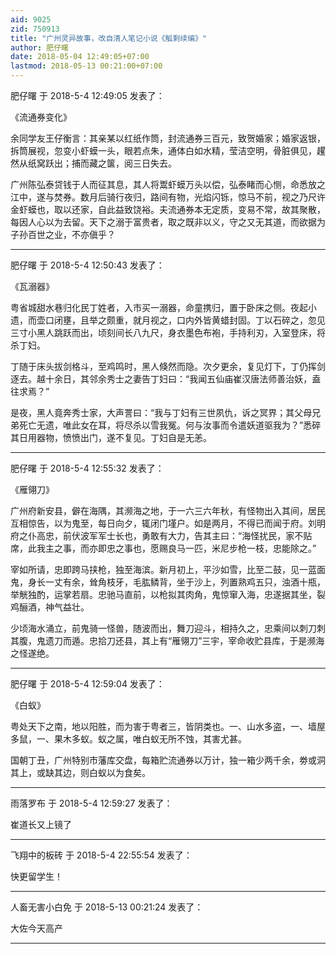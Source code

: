 ```yaml
---
aid: 9025
zid: 750913
title: "广州灵异故事，改自清人笔记小说《觚剩续编》"
author: 肥仔曙
date: 2018-05-04 12:49:05+07:00
lastmod: 2018-05-13 00:21:00+07:00
---
```


肥仔曙 于 2018-5-4 12:49:05 发表了：

《流通券变化》

余同学友王仔衡言：其亲某以红纸作筒，封流通券三百元，致贺婚家；婚家返银，拆筒展视，忽变小虾蟆一头，眼若点朱，通体白如水精，莹洁空明，骨脏俱见，趯然从纸窝跃出；捕而藏之箧，阅三日失去。

广州陈弘泰贷钱于人而征其息，其人将鬻虾蟆万头以偿，弘泰睹而心恻，命悉放之江中，遂与焚券。数月后骑行夜归，路间有物，光焰闪铄，惊马不前，视之乃尺许金虾蟆也，取以还家，自此益致饶裕。夫流通券本无定质，变易不常，故其聚散，每因人心以为去留。天下之溺于富贵者，取之既非以义，守之又无其道，而欲据为子孙百世之业，不亦傎乎？

---

肥仔曙 于 2018-5-4 12:50:43 发表了：

《瓦溺器》

粤省城甜水巷归化民丁姓者，入市买一溺器，命童携归，置于卧床之侧。夜起小遗，而壶口闭壅，且举之颇重，就月视之，口内外皆黄蜡封固。丁以石碎之，忽见三寸小黑人跳跃而出，顷刻间长八九尺，身衣墨色布袍，手持利刃，入室登床，将杀丁妇。

丁随于床头拔剑格斗，至鸡鸣时，黑人倏然而隐。次夕更余，复见灯下，丁仍挥剑逐去。越十余日，其邻余秀士之妻告丁妇曰：“我闻五仙庙崔汉唐法师善治妖，盍往求焉？”

是夜，黑人竟奔秀士家，大声詈曰：“我与丁妇有三世夙仇，诉之冥界；其父母兄弟死亡无遗，唯此女在耳，将尽杀以雪我冤。何与汝事而令遣妖道驱我为？”悉碎其日用器物，愤愤出门，遂不复见。丁妇自是无恙。

---

肥仔曙 于 2018-5-4 12:55:32 发表了：

《雁翎刀》

广州府新安县，僻在海隅，其濒海之地，于一六三六年秋，有怪物出入其间，居民互相惊告，以为鬼至，每日向夕，辄闭门墐户。如是两月，不得已而闻于府。刘明府之仆高忠，前伏波军军士长也，勇敢有大力，告其主曰：“海怪扰民，家不贴席，此我主之事，而亦即忠之事也，愿赐良马一匹，米尼步枪一枝，忠能除之。”

宰如所请，忠即跨马挟枪，独至海滨。新月初上，平沙如雪，比至二鼓，见一蓝面鬼，身长一丈有余，耸角枝牙，毛肱鳞背，坐于沙上，列置熟鸡五只，浊酒十瓶，举觥独酌，运掌若扇。忠驰马直前，以枪拟其肉角，鬼惊窜入海，忠遂据其坐，裂鸡酾酒，神气益壮。

少顷海水涌立，前鬼骑一怪兽，随波而出，舞刀迎斗，相持久之，忠乘间以刺刀刺其腹，鬼遗刀而遁。忠拾刀还县，其上有“雁翎刀”三宇，宰命收贮县库，于是濒海之怪遂绝。

---

肥仔曙 于 2018-5-4 12:59:04 发表了：

《白蚁》

粤处天下之南，地以阳胜，而为害于粤者三，皆阴类也。一、山水多盗，一、墙屋多鼠，一、果木多蚁。蚁之属，唯白蚁无所不蚀，其害尤甚。

国朝丁丑，广州特别市藩库交盘，每箱贮流通券以万计，独一箱少两千余，劵或洞其上，或缺其边，则白蚁以为食矣。

---

雨落罗布 于 2018-5-4 12:59:27 发表了：

崔道长又上镜了

---

飞翔中的板砖 于 2018-5-4 22:55:54 发表了：

快更留学生！

---

人畜无害小白免 于 2018-5-13 00:21:24 发表了：

大佐今天高产

---
